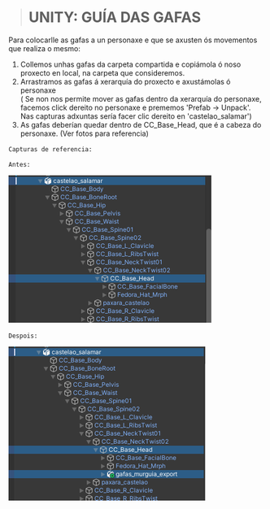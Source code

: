 
> # UNITY: GUÍA DAS GAFAS


Para colocarlle as gafas a un personaxe e que se axusten ós movementos que realiza o mesmo:
1. Collemos unhas gafas da carpeta compartida e copiámola ó noso proxecto en local, na carpeta que consideremos.
2. Arrastramos as gafas á xerarquía do proxecto e axustámolas ó personaxe <br>
( Se non nos permite mover as gafas dentro da xerarquía do personaxe, facemos click dereito no personaxe e prememos 'Prefab -> Unpack'. Nas capturas adxuntas sería facer clic dereito en 'castelao_salamar')
3. As gafas deberían quedar dentro de CC_Base_Head, que é a cabeza do personaxe.
(Ver fotos para referencia)

```
Capturas de referencia:
```
```
Antes:
```
![Alt text](../images/guia-audios-screenshot-01.png)

```
Despois:
```
![Alt text](../images/guia-audios-screenshot-02.png)
